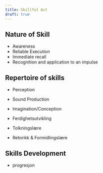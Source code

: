 ```yaml
---
title: Skillful Act
draft: true
---
```


## Nature of Skill

- Awareness
- Reliable Execution
- Immediate recall
- Recognition and application to an impulse

## Repertoire of skills

- Perception
- Sound Production
- Imagination/Conception


- Ferdighetsutvikling
- Tolkningslære
- Retorikk & Formidlingslære


## Skills Development

- progresjon
